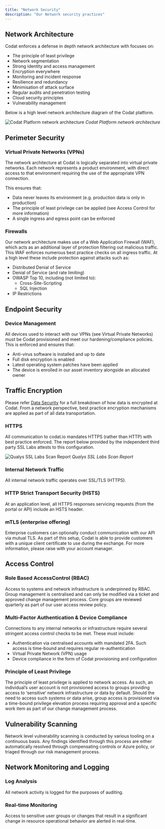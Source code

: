 ```yaml
---
title: "Network Security"
description: "Our Network security practices"
---
```


## Network Architecture
Codat enforces a defense in depth network architecture with focuses on:
* The principle of least privilege 
* Network segmentation 
* Strong identity and access management
* Encryption everywhere
* Monitoring and incident response
* Resilience and redundancy
* Minimisation of attack surface
* Regular audits and penetration testing
* Cloud security principles
* Vulnerability management

Below is a high level network architecture diagram of the Codat platform.

![Codat Platform network architecture](network-architecture-diagram.png)
*Codat Platform network architecture*

## Perimeter Security

### Virtual Private Networks (VPNs)
The network architecture at Codat is logically separated into virtual private networks. Each network represents a product environment, with direct access to that environment requiring the use of the appropriate VPN connection.

This ensures that:
* Data never leaves its environment (e.g. production data is only in production)
* The principle of least privilege can be applied (see Access Control for more information)
* A single ingress and egress point can be enforced

### Firewalls
Our network architecture makes use of a Web Application Firewall (WAF), which acts as an additional layer of protection filtering out malicious traffic. This WAF enforces numerous best practice checks on all ingress traffic. At a high level these include protection against attacks such as:
* Distributed Denial of Service 
* Denial of Service (and rate limiting)
* OWASP Top 10, including (not limited to):
  * Cross-Site-Scripting 
  * SQL Injection
* IP Restrictions

## Endpoint Security

### Device Management
All devices used to interact with our VPNs (see Virtual Private Networks) must be Codat provisioned and meet our hardening/compliance policies. This is enforced and ensures that:
* Anti-virus software is installed and up to date
* Full disk encryption is enabled
* Latest operating system patches have been applied 
* The device is enrolled in our asset inventory alongside an allocated owner


## Traffic Encryption
Please refer [Data Security](/enterprise/tech-overview/security/data-security) for a full breakdown of how data is encrypted at Codat. From a network perspective, best practice encryption mechanisms are applied as part of all data transportation.

### HTTPS
All communication to codat.io mandates HTTPS (rather than HTTP) with best practice enforced. The report below provided by the independent third party SSL Labs attests to this configuration.

![Qualys SSL Labs Scan Report](qualys-ssl-report.png)
*Qualys SSL Labs Scan Report*

### Internal Network Traffic
All internal network traffic operates over SSL/TLS (HTTPS). 

### HTTP Strict Transport Security (HSTS)
At an application level, all HTTPS responses servicing requests (from the portal or API) include an HSTS header. 

### mTLS (enterprise offering)
Enterprise customers can optionally conduct communication with our API via mutual TLS. As part of this setup, Codat is able to provide customers with a unique client certificate to use during the exchange. For more information, please raise with your account manager.  

## Access Control

### Role Based AccessControl (RBAC)
Access to systems and network infrastructure is underpinned by RBAC. Group management is centralised and can only be modified via a ticket and approved change management process. Core groups are reviewed quarterly as part of our user access review policy.

### Multi–Factor Authentication & Device Compliance
Connections to any internal networks or infrastructure require several stringent access control checks to be met. These must include:
* Authentication via centralised accounts with mandated 2FA. Such access is time-bound and requires regular re-authentication
* Virtual Private Network (VPN) usage
* Device compliance in the form of Codat provisioning and configuration

### Principle of Least Privilege
The principle of least privilege is applied to network access. As such, an individual’s user account is not provisioned access to groups providing access to ‘sensitive’ network infrastructure or data by default. Should the need to access such systems or data arise, group access is provisioned via a time-bound privilege elevation process requiring approval and a specific work item as part of our change management process.  

## Vulnerability Scanning
Network level vulnerability scanning is conducted by various tooling on a continuous basis. Any findings identified through this process are either automatically resolved through compensating controls or Azure policy, or triaged through our risk management process.

## Network Monitoring and Logging

### Log Analysis
All network activity is logged for the purposes of auditing.

### Real-time Monitoring
Access to sensitive user groups or changes that result in a significant change in resource operational behavior are alerted in real-time. 